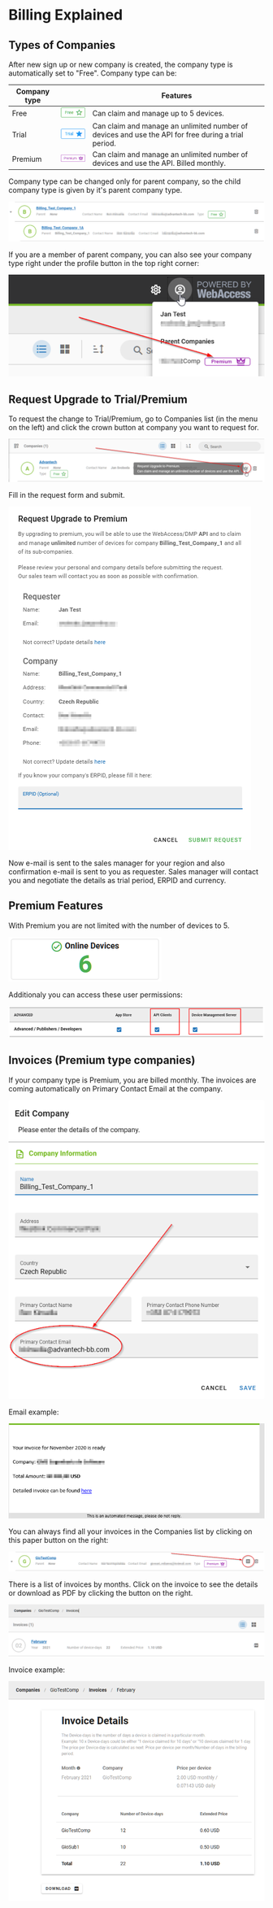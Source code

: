 # Billing Explained 

## Types of Companies

After new sign up or new company is created, the company type is automatically set to "Free". 
Company type can be:

| Company type |   | Features     |
|------|----------------------------------------------------------|-------------------------------------------|
| Free | ![Free company type](/images/tutorials/billing/free.png) | Can claim and manage up to 5 devices.     |
| Trial | ![Trial company type](/images/tutorials/billing/trial.png) | Can claim and manage an unlimited number of devices and use the API for free during a trial period.     |
| Premium | ![Premium company type](/images/tutorials/billing/premium.png)        | Can claim and manage an unlimited number of devices and use the API. Billed monthly.    |



Company type can be changed only for parent company, so the child company type is given by it's parent company type.

![Request upgrade](/images/tutorials/billing/parents.png "Request upgrade")

If you are a member of parent company, you can also see your company type right under the profile button in the top right corner:

![Request upgrade](/images/tutorials/billing/user_info.png "User info")


## Request Upgrade to Trial/Premium

To request the change to Trial/Premium, go to Companies list (in the menu on the left) and click the crown button at company you want to request for. 

![Request upgrade](/images/tutorials/billing/request_upgrade.png "Request upgrade")

Fill in the request form and submit.

![Request upgrade](/images/tutorials/billing/request.png "Request upgrade")

Now e-mail is sent to the sales manager for your region and also confirmation e-mail is sent to you as requester. Sales manager will contact you and negotiate the details as trial period, ERPID and currency.

## Premium Features

With Premium you are not limited with the number of devices to 5.

![Request upgrade](/images/tutorials/billing/devices.png "Request upgrade")

Additionaly you can access these user permissions:

![Request upgrade](/images/tutorials/billing/permissions.png "Request upgrade")



## Invoices (Premium type companies)

If your company type is Premium, you are billed monthly. The invoices are coming automatically on Primary Contact Email at the company.

![Request upgrade](/images/tutorials/billing/primary_contact.png "Request upgrade")

Email example:

![Request upgrade](/images/tutorials/billing/email.png "Request upgrade")

You can always find all your invoices in the Companies list by clicking on this paper button on the right:

![Request upgrade](/images/tutorials/billing/invoices.png "Request upgrade")

There is a list of invoices by months. Click on the invoice to see the details or download as PDF by clicking the button on the right. 

![Request upgrade](/images/tutorials/billing/invoices_list.png "Request upgrade")

Invoice example:

![Request upgrade](/images/tutorials/billing/invoice.png "Request upgrade")





